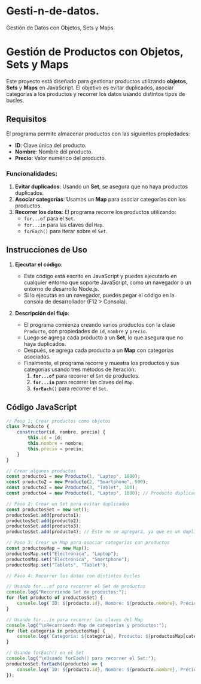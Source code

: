# Gesti-n-de-datos.
Gestión de Datos con Objetos, Sets y Maps.

# Gestión de Productos con Objetos, Sets y Maps

Este proyecto está diseñado para gestionar productos utilizando **objetos**, **Sets** y **Maps** en JavaScript. El objetivo es evitar duplicados, asociar categorías a los productos y recorrer los datos usando distintos tipos de bucles.

## Requisitos
El programa permite almacenar productos con las siguientes propiedades:
- **ID**: Clave única del producto.
- **Nombre**: Nombre del producto.
- **Precio**: Valor numérico del producto.

### Funcionalidades:
1. **Evitar duplicados**: Usando un **Set**, se asegura que no haya productos duplicados.
2. **Asociar categorías**: Usamos un **Map** para asociar categorías con los productos.
3. **Recorrer los datos**: El programa recorre los productos utilizando:
   - `for...of` para el `Set`.
   - `for...in` para las claves del `Map`.
   - `forEach()` para iterar sobre el `Set`.

## Instrucciones de Uso

1. **Ejecutar el código**:
   - Este código está escrito en JavaScript y puedes ejecutarlo en cualquier entorno que soporte JavaScript, como un navegador o un entorno de desarrollo Node.js.
   - Si lo ejecutas en un navegador, puedes pegar el código en la consola de desarrollador (F12 > Consola).

2. **Descripción del flujo**:
   - El programa comienza creando varios productos con la clase `Producto`, con propiedades de `id`, `nombre` y `precio`.
   - Luego se agrega cada producto a un **Set**, lo que asegura que no haya duplicados.
   - Después, se agrega cada producto a un **Map** con categorías asociadas.
   - Finalmente, el programa recorre y muestra los productos y sus categorías usando tres métodos de iteración:
     1. **`for...of`** para recorrer el `Set` de productos.
     2. **`for...in`** para recorrer las claves del `Map`.
     3. **`forEach()`** para recorrer el `Set`.

## Código JavaScript

```javascript
// Paso 1: Crear productos como objetos
class Producto {
    constructor(id, nombre, precio) {
        this.id = id;
        this.nombre = nombre;
        this.precio = precio;
    }
}

// Crear algunos productos
const producto1 = new Producto(1, "Laptop", 1000);
const producto2 = new Producto(2, "Smartphone", 500);
const producto3 = new Producto(3, "Tablet", 300);
const producto4 = new Producto(1, "Laptop", 1000); // Producto duplicado

// Paso 2: Crear un Set para evitar duplicados
const productosSet = new Set();
productosSet.add(producto1);
productosSet.add(producto2);
productosSet.add(producto3);
productosSet.add(producto4); // Este no se agregará, ya que es un duplicado

// Paso 3: Crear un Map para asociar categorías con productos
const productosMap = new Map();
productosMap.set("Electrónica", "Laptop");
productosMap.set("Electrónica", "Smartphone");
productosMap.set("Tablets", "Tablet");

// Paso 4: Recorrer los datos con distintos bucles

// Usando for...of para recorrer el Set de productos
console.log("Recorriendo Set de productos:");
for (let producto of productosSet) {
    console.log(`ID: ${producto.id}, Nombre: ${producto.nombre}, Precio: ${producto.precio}`);
}

// Usando for...in para recorrer las claves del Map
console.log("\nRecorriendo Map de categorías y productos:");
for (let categoria in productosMap) {
    console.log(`Categoría: ${categoria}, Producto: ${productosMap[categoria]}`);
}

// Usando forEach() en el Set
console.log("\nUsando forEach() para recorrer el Set:");
productosSet.forEach((producto) => {
    console.log(`ID: ${producto.id}, Nombre: ${producto.nombre}, Precio: ${producto.precio}`);
});
